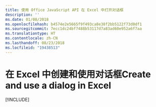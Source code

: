 ```yaml
---
title: 使用 Office JavaScript API 在 Excel 中打开对话框
description: ''
ms.date: 01/08/2018
ms.openlocfilehash: b4574e2e5665f9f493ca8e38f2bb5122f73d0df1
ms.sourcegitcommit: 7ecc1dc24bf7488b53117d7a83ad60e952a6f7aa
ms.translationtype: HT
ms.contentlocale: zh-CN
ms.lasthandoff: 08/23/2018
ms.locfileid: "19438513"
---
```

# <a name="create-and-use-a-dialog-in-excel"></a><span data-ttu-id="a663d-102">在 Excel 中创建和使用对话框</span><span class="sxs-lookup"><span data-stu-id="a663d-102">Create and use a dialog in Excel</span></span>

[!INCLUDE[](../includes/excel-tutorial-open-dialog.md)]